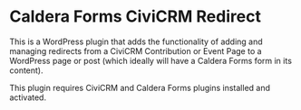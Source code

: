 Caldera Forms CiviCRM Redirect
==============================

This is a WordPress plugin that adds the functionality of adding and managing redirects from a CiviCRM Contribution or Event Page to a WordPress page or post (which ideally will have a Caldera Forms form in its content).

This plugin requires CiviCRM and Caldera Forms plugins installed and activated.
